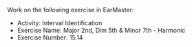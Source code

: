 Work on the following exercise in EarMaster:
- Activity: Interval Identification
- Exercise Name: Major 2nd, Dim 5th & Minor 7th - Harmonic
- Exercise Number: 15.14
